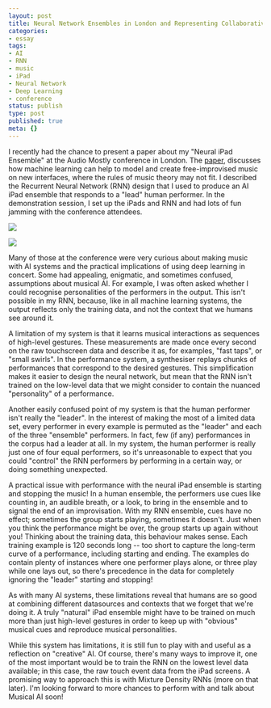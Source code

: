 ```yaml
---
layout: post
title: Neural Network Ensembles in London and Representing Collaborative Interaction
categories:
- essay
tags:
- AI
- RNN
- music
- iPad
- Neural Network
- Deep Learning
- conference
status: publish
type: post
published: true
meta: {}
---
```


I recently had the chance to present a paper about my "Neural iPad Ensemble" at the Audio Mostly conference in London. The 
[paper](http://static1.squarespace.com/static/500baf96c4aa540325612fa5/500bb0b2e4b042ea6e35b13f/599db35cebbd1aff902d035b/1503507296722/AM2017-deep-models-for-ensemble-performance-author-version.pdf), discusses how machine learning can help to model and create free-improvised music on new interfaces, where the rules of music theory may not fit. I described the Recurrent Neural Network (RNN) design that I used to produce an AI iPad ensemble that responds to a "lead" human performer. In the demonstration session, I set up the iPads and RNN and had lots of fun jamming with the conference attendees.

![](/squarespace_images/static_500baf96c4aa540325612fa5_500bb0b2e4b042ea6e35b13f_59b6a94912abd93aa2c5cdec_1505143143256_IMG_8534.jpg_)
  

  
   
![](/squarespace_images/static_500baf96c4aa540325612fa5_500bb0b2e4b042ea6e35b13f_59b6a949f5e231475698faf6_1505143144657_IMG_8535.jpg_)

Many of those at the conference were very curious about making music with AI systems and the practical implications of using deep learning in concert. Some had appealing, enigmatic, and sometimes confused, assumptions about musical AI. For example, I was often asked whether I could recognise personalities of the performers in the output. This isn't possible in my RNN, because, like in all machine learning systems, the output reflects only the training data, and not the context that we humans see around it.

A limitation of my system is that it learns musical interactions as sequences of high-level gestures. These measurements are made once every second on the raw touchscreen data and describe it as, for examples, "fast taps", or "small swirls". In the performance system, a synthesiser replays chunks of performances that correspond to the desired gestures. This simplification makes it easier to design the neural network, but mean that the RNN isn't trained on the low-level data that we might consider to contain the nuanced "personality" of a performance.

Another easily confused point of my system is that the human performer isn't really the "leader". In the interest of making the most of a limited data set, every performer in every example is permuted as the "leader" and each of the three "ensemble" performers. In fact, few (if any) performances in the corpus had a 
leader at all. In my system, the human performer is really just one of four equal performers, so it's unreasonable to expect that you could "control" the RNN performers by performing in a certain way, or doing something unexpected.

A practical issue with performance with the neural iPad ensemble is starting and stopping the music! In a human ensemble, the performers use cues like counting in, an audible breath, or a look, to bring in the ensemble and to signal the end of an improvisation. With my RNN ensemble, cues have no effect; sometimes the group starts playing, sometimes it doesn't. Just when you think the performance might be over, the group starts up again without you! Thinking about the training data, this behaviour makes sense. Each training example is 120 seconds long -- too short to capture the long-term curve of a performance, including starting and ending. The examples do contain plenty of instances where one performer plays alone, or three play while one lays out, so there's precedence in the data for completely ignoring the "leader" starting and stopping!
 
   

 

As with many AI systems, these limitations reveal that humans are so good at combining different datasources and contexts that we forget that we're doing it. A truly "natural" iPad ensemble might have to be trained on much more than just high-level gestures in order to keep up with "obvious" musical cues and reproduce musical personalities.

While this system has limitations, it is still fun to play with  and useful as a reflection on "creative" AI. Of course, there's many ways to improve it, one of the most important would be to train the RNN on the lowest level data available; in this case, the raw touch event data from the iPad screens. A promising way to approach this is with Mixture Density RNNs (more on that later). I'm looking forward to more chances to perform with and talk about Musical AI soon!
